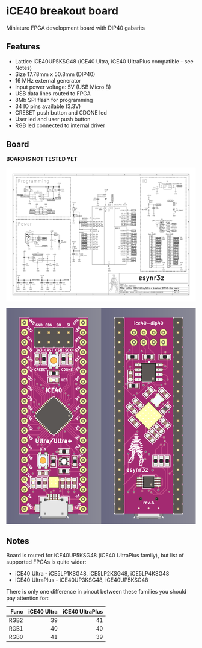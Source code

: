 # iCE40 breakout board

Miniature FPGA development board with DIP40 gabarits

## Features

* Lattice iCE40UP5KSG48 (iCE40 Ultra, iCE40 UltraPlus compatible - see Notes)
* Size 17.78mm x 50.8mm (DIP40)
* 16 MHz external generator
* Input power voltage: 5V (USB Micro B)
* USB data lines routed to FPGA
* 8Mb SPI flash for programming
* 34 IO pins available (3.3V)
* CRESET push button and CDONE led
* User led and user push button
* RGB led connected to internal driver

## Board

**BOARD IS NOT TESTED YET**

![Schematic](board/images/sch.png)

![PCB](board/images/pcb.png)

## Notes

Board is routed for iCE40UP5KSG48 (iCE40 UltraPlus family), but list of supported FPGAs is quite wider:

* iCE40 Ultra - iCE5LP1KSG48, iCE5LP2KSG48, iCE5LP4KSG48
* iCE40 UltraPlus - iCE40UP3KSG48, iCE40UP5KSG48

There is only one difference in pinout between these families you should pay attention for:

| Func | iCE40 Ultra | iCE40 UltraPlus |
|-----:|------------:|----------------:|
| RGB2 |          39 |              41 |
| RGB1 |          40 |              40 |
| RGB0 |          41 |              39 |

